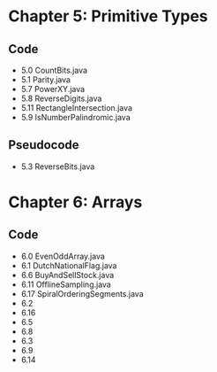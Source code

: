 # Chapter 5: Primitive Types
## Code
* 5.0 CountBits.java
* 5.1 Parity.java
* 5.7 PowerXY.java
* 5.8 ReverseDigits.java
* 5.11 RectangleIntersection.java
* 5.9 IsNumberPalindromic.java

## Pseudocode
* 5.3 ReverseBits.java

# Chapter 6: Arrays
## Code
* 6.0 EvenOddArray.java
* 6.1 DutchNationalFlag.java
* 6.6 BuyAndSellStock.java
* 6.11 OfflineSampling.java
* 6.17 SpiralOrderingSegments.java
* 6.2
* 6.16
* 6.5
* 6.8
* 6.3
* 6.9
* 6.14